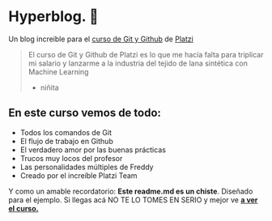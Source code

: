 # Hyperblog. 💚
Un blog increible para el [curso de Git y Github](https://platzi.com/cursos/git-github/ "curso de Git y Github") de [Platzi](https://platzi.com/cursos/git-github/ "Platzi")
> El curso de Git y Github de Platzi es lo que me hacía falta para triplicar mi salario y lanzarme a la industria del tejido de lana sintética con Machine Learning
> - niñita

## En este curso vemos de todo:
* Todos los comandos de Git
* El flujo de trabajo en Github
* El verdadero amor por las buenas prácticas
* Trucos muy locos del profesor 
* Las personalidades múltiples de Freddy
* Creado por el increíble Platzi Team 

Y como un amable recordatorio:  **Este readme.md es un chiste**. Diseñado para el ejemplo. Si llegas acá NO TE LO TOMES EN SERIO  y mejor ve [**a ver el curso.**](https://platzi.com/cursos/git-github/https://platzi.com/cursos/git-github/ "a ver el curso.")